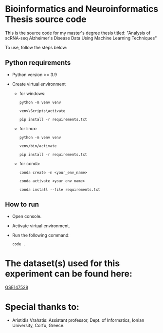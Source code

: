 # Bioinformatics and Neuroinformatics Thesis source code

This is the source code for my master's degree thesis titled: "Analysis of scRNA-seq Alzheimer's Disease Data Using Machine Learning Techniques"

To use, follow the steps below:

## Python requirements

- Python version >= 3.9

- Create virtual environment

  - for windows:

    ```
    python -m venv venv

    venv\Scripts\activate

    pip install -r requirements.txt
    ```

  - for linux:

    ```
    python -m venv venv

    venv/bin/activate

    pip install -r requirements.txt
    ```

  - for conda:

    ```
    conda create -n <your_env_name>

    conda activate <your_env_name>

    conda install --file requirements.txt
    ```

## How to run

- Open console.

- Activate virtual environment.

- Run the following command:

  ```
  code .
  ```

# The dataset(s) used for this experiment can be found here:

[GSE147528](https://www.ncbi.nlm.nih.gov/geo/query/acc.cgi?acc=GSE147528)

# Special thanks to:

- Aristidis Vrahatis: Assistant professor, Dept. of Informatics, Ionian University, Corfu, Greece.
